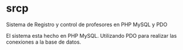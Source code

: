 # srcp
Sistema de Registro y control de profesores en PHP MySQL y PDO

El sistema esta hecho en PHP MySQL. Utilizando PDO para realizar las conexiones a la base de datos.
